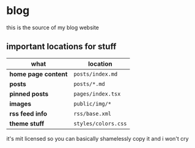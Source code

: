 # blog

this is the source of my blog website

## important locations for stuff

|**what**              | **location**        |
|----------------------|---------------------|
|**home page content** | `posts/index.md`    |
|**posts**             | `posts/*.md`        |
|**pinned posts**      | `pages/index.tsx`   |
|**images**            | `public/img/*`      |
|**rss feed info**     | `rss/base.xml`      |
|**theme stuff**       | `styles/colors.css` |

it's mit licensed so you can basically shamelessly copy it and i won't cry
